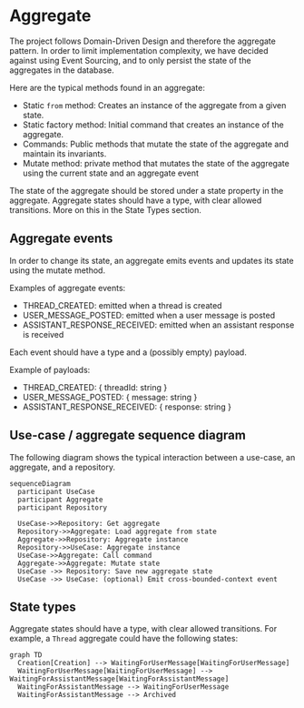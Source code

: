 # Aggregate

The project follows Domain-Driven Design and therefore the aggregate pattern.
In order to limit implementation complexity, we have decided against using Event Sourcing, and 
to only persist the state of the aggregates in the database.

Here are the typical methods found in an aggregate:

- Static ```from``` method: Creates an instance of the aggregate from a given state.
- Static factory method: Initial command that creates an instance of the aggregate.
- Commands: Public methods that mutate the state of the aggregate and maintain its invariants.
- Mutate method: private method that mutates the state of the aggregate using the current state and an aggregate event

The state of the aggregate should be stored under a state property in the aggregate.
Aggregate states should have a type, with clear allowed transitions. More on this in the State Types section.

## Aggregate events

In order to change its state, an aggregate emits events and updates its state using the mutate method.

Examples of aggregate events:

- THREAD_CREATED: emitted when a thread is created
- USER_MESSAGE_POSTED: emitted when a user message is posted
- ASSISTANT_RESPONSE_RECEIVED: emitted when an assistant response is received

Each event should have a type and a (possibly empty) payload.

Example of payloads:
- THREAD_CREATED: { threadId: string }
- USER_MESSAGE_POSTED: { message: string }
- ASSISTANT_RESPONSE_RECEIVED: { response: string }

## Use-case / aggregate sequence diagram

The following diagram shows the typical interaction between a use-case, an aggregate, and a repository.

```mermaid
sequenceDiagram
  participant UseCase
  participant Aggregate
  participant Repository

  UseCase->>Repository: Get aggregate
  Repository->>Aggregate: Load aggregate from state
  Aggregate->>Repository: Aggregate instance
  Repository->>UseCase: Aggregate instance
  UseCase->>Aggregate: Call command
  Aggregate->>Aggregate: Mutate state
  UseCase ->> Repository: Save new aggregate state
  UseCase ->> UseCase: (optional) Emit cross-bounded-context event
```

## State types

Aggregate states should have a type, with clear allowed transitions. For example,
a `Thread` aggregate could have the following states:

```mermaid
graph TD
  Creation[Creation] --> WaitingForUserMessage[WaitingForUserMessage]
  WaitingForUserMessage[WaitingForUserMessage] --> WaitingForAssistantMessage[WaitingForAssistantMessage]
  WaitingForAssistantMessage --> WaitingForUserMessage
  WaitingForAssistantMessage --> Archived
```
